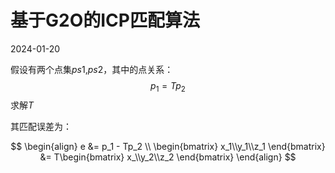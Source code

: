 # 基于G2O的ICP匹配算法
2024-01-20

假设有两个点集$ps1$,$ps2$，其中的点关系：
$$p_1 = Tp_2$$
求解$T$

其匹配误差为：

$$
\begin{align}
e &= p_1 - Tp_2 \\
\begin{bmatrix}
x_1\\y_1\\z_1
\end{bmatrix} &= T\begin{bmatrix}
x_\\y_2\\z_2
\end{bmatrix}
\end{align}
$$






